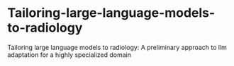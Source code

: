 # Tailoring-large-language-models-to-radiology
Tailoring large language models to radiology: A preliminary approach to llm adaptation for a highly specialized domain
